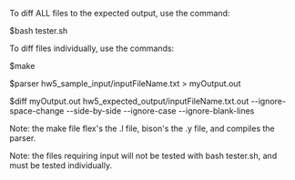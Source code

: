 To diff ALL files to the expected output, use the command:


$bash tester.sh


To diff files individually, use the commands:





$make 


$parser hw5_sample_input/inputFileName.txt > myOutput.out


$diff myOutput.out hw5_expected_output/inputFileName.txt.out --ignore-space-change --side-by-side --ignore-case --ignore-blank-lines


Note: the make file flex's the .l file, bison's the .y file, and compiles the parser.


Note: the files requiring input will not be tested with bash tester.sh, and must be tested individually.
